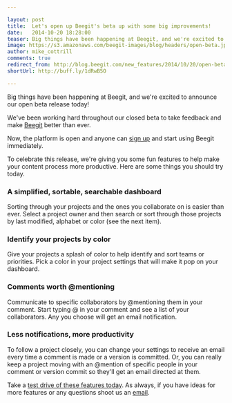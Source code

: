 ```yaml
---

layout: post
title:  Let's open up Beegit's beta up with some big improvements! 
date:   2014-10-20 18:28:00
teaser: Big things have been happening at Beegit, and we're excited to announce our open beta release today!
image: https://s3.amazonaws.com/beegit-images/blog/headers/open-beta.jpg
author: mike_cottrill
comments: true
redirect_from: http://blog.beegit.com/new_features/2014/10/20/open-beta-announcement/
shortUrl: http://buff.ly/1dRwB5O

---
```


Big things have been happening at Beegit, and we're excited to announce our open beta release today! 

We've been working hard throughout our closed beta to take feedback and make [Beegit](https://beegit.com/) better than ever. 

Now, the platform is open and anyone can [sign up](https://beegit.com/login) and start using Beegit immediately. 

To celebrate this release, we're giving you some fun features to help make your content process more productive. Here are some things you should try today. 

### A simplified, sortable, searchable dashboard
Sorting through your projects and the ones you collaborate on is easier than ever. Select a project owner and then search or sort through those projects by last modified, alphabet or color (see the next item). 

### Identify your projects by color
Give your projects a splash of color to help identify and sort teams or priorities. Pick a color in your project settings that will make it pop on your dashboard. 

### Comments worth @mentioning
Communicate to specific collaborators by @mentioning them in your comment. Start typing @ in your comment and see a list of your collaborators. Any you choose will get an email notification.

### Less notifications, more productivity
To follow a project closely, you can change your settings to receive an email every time a comment is made or a version is committed. Or, you can really keep a project moving with an @mention of specific people in your comment or version commit so they'll get an email directed at them. 

Take a [test drive of these features today](https://beegit.com/login). As always, if you have ideas for more features or any questions shoot us an [email](mailto:support@beegit.com). 
